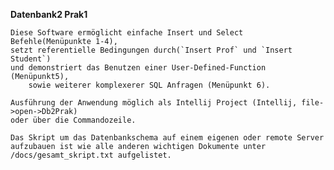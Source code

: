 **Datenbank2 Prak1**

    Diese Software ermöglicht einfache Insert und Select Befehle(Menüpunkte 1-4),
    setzt referentielle Bedingungen durch(`Insert Prof` und `Insert Student`) 
    und demonstriert das Benutzen einer User-Defined-Function (Menüpunkt5), 
        sowie weiterer komplexerer SQL Anfragen (Menüpunkt 6).
        
    Ausführung der Anwendung möglich als Intellij Project (Intellij, file->open->Db2Prak)
    oder über die Commandozeile.
    
    Das Skript um das Datenbankschema auf einem eigenen oder remote Server aufzubauen ist wie alle anderen wichtigen Dokumente unter           /docs/gesamt_skript.txt aufgelistet.
    
